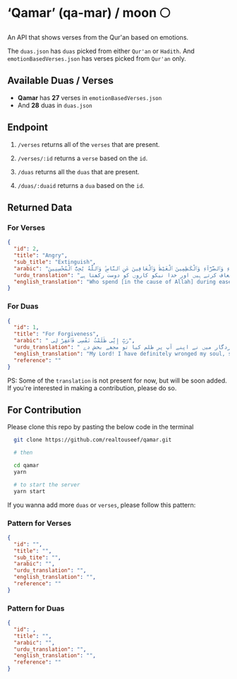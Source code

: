 # ‘Qamar’ (qa-mar) / moon 🌕

An API that shows verses from the Qur'an based on emotions.

The `duas.json` has `duas` picked from either `Qur'an` or `Hadith`.
And `emotionBasedVerses.json` has verses picked from `Qur'an` only.

## Available Duas / Verses

- **Qamar** has **27** verses in `emotionBasedVerses.json`
- And **28** duas in `duas.json`

## Endpoint

1. `/verses` returns all of the `verses` that are present.
1. `/verses/:id` returns a `verse` based on the `id`.

1. `/duas` returns all the `duas` that are present.
1. `/duas/:duaid` returns a `dua` based on the `id`.

## Returned Data

### For Verses

```json
{
  "id": 2,
  "title": "Angry",
  "sub_title": "Extinguish",
  "arabic": "ٱلَّذِينَ يُنفِقُونَ فِى ٱلسَّرَّآءِ وَٱلضَّرَّآءِ وَٱلْكَـٰظِمِينَ ٱلْغَيْظَ وَٱلْعَافِينَ عَنِ ٱلنَّاسِ ۗ وَٱللَّهُ يُحِبُّ ٱلْمُحْسِنِينَ",
  "urdu_translation": "جو آسودگی اور تنگی میں (اپنا مال خدا کی راہ میں) خرچ کرتےہیں اور غصے کو روکتے اور لوگوں کے قصور معاف کرتے ہیں اور خدا نیکو کاروں کو دوست رکھتا ہے",
  "english_translation": "Who spend [in the cause of Allah] during ease and hardship and who restrain anger and who pardon the people - and Allah loves the doers of good"
}
```

### For Duas

```json
{
  "id": 1,
  "title": "For Forgiveness",
  "arabic": " رَبِّ إِنِّى ظَلَمْتُ نَفْسِى فَٱغْفِرْ لِى",
  "urdu_translation": " اے پروردگار میں نے اپنے آپ پر ظلم کیا تو مجھے بخش دے",
  "english_translation": "My Lord! I have definitely wronged my soul, so forgive me.",
  "reference": ""
}
```

PS: Some of the `translation` is not present for now, but will be soon added. If you're interested in making a contribution, please do so.

## For Contribution

Please clone this repo by pasting the below code in the terminal

```bash
  git clone https://github.com/realtouseef/qamar.git

  # then

  cd qamar
  yarn

  # to start the server
  yarn start
```

If you wanna add more `duas` or `verses`, please follow this pattern:

### Pattern for Verses

```json
{
  "id": "",
  "title": "",
  "sub_tite": "",
  "arabic": "",
  "urdu_translation": "",
  "english_translation": "",
  "reference": ""
}
```

### Pattern for Duas

```json
{
  "id": ,
  "title": "",
  "arabic": "",
  "urdu_translation": "",
  "english_translation": "",
  "reference": ""
}
```
